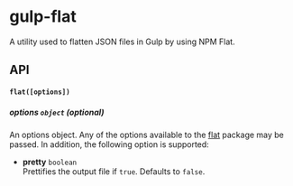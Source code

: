 # gulp-flat
A utility used to flatten JSON files in Gulp by using NPM Flat.

## API

#### `flat([options])`

##### options `object` (optional)

An options object. Any of the options available to the [flat][flat options] package
may be passed. In addition, the following option is supported:

* **pretty** `boolean` <br> Prettifies the output file if `true`.
Defaults to `false`.

[flat options]: https://github.com/hughsk/flat#options
